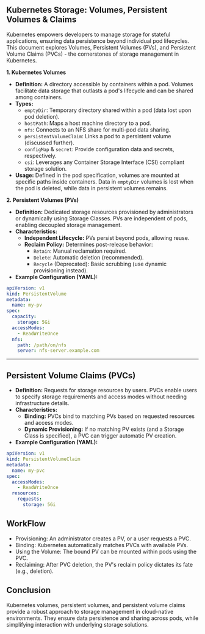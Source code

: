 ## Kubernetes Storage: Volumes, Persistent Volumes & Claims

Kubernetes empowers developers to manage storage for stateful applications, ensuring data persistence beyond individual pod lifecycles. This document explores Volumes, Persistent Volumes (PVs), and Persistent Volume Claims (PVCs) - the cornerstones of storage management in Kubernetes.

**1. Kubernetes Volumes**

* **Definition:** A directory accessible by containers within a pod. Volumes facilitate data storage that outlasts a pod's lifecycle and can be shared among containers.
* **Types:**
    * `emptyDir`: Temporary directory shared within a pod (data lost upon pod deletion).
    * `hostPath`: Maps a host machine directory to a pod.
    * `nfs`: Connects to an NFS share for multi-pod data sharing.
    * `persistentVolumeClaim`: Links a pod to a persistent volume (discussed further).
    * `configMap` & `secret`: Provide configuration data and secrets, respectively.
    * `csi`: Leverages any Container Storage Interface (CSI) compliant storage solution.
* **Usage:** Defined in the pod specification, volumes are mounted at specific paths inside containers. Data in `emptyDir` volumes is lost when the pod is deleted, while data in persistent volumes remains.

**2. Persistent Volumes (PVs)**

* **Definition:** Dedicated storage resources provisioned by administrators or dynamically using Storage Classes. PVs are independent of pods, enabling decoupled storage management.
* **Characteristics:**
    * **Independent Lifecycle:** PVs persist beyond pods, allowing reuse.
    * **Reclaim Policy:** Determines post-release behavior:
        * `Retain`: Manual reclamation required.
        * `Delete`: Automatic deletion (recommended).
        * `Recycle` (Deprecated): Basic scrubbing (use dynamic provisioning instead).
* **Example Configuration (YAML):**

```yaml
apiVersion: v1
kind: PersistentVolume
metadata:
  name: my-pv
spec:
  capacity:
    storage: 5Gi
  accessModes:
    - ReadWriteOnce
  nfs:
    path: /path/on/nfs
    server: nfs-server.example.com
```

---

## Persistent Volume Claims (PVCs)

* **Definition:** Requests for storage resources by users. PVCs enable users to specify storage requirements and access modes without needing infrastructure details.
* **Characteristics:**
    * **Binding:** PVCs bind to matching PVs based on requested resources and access modes.
    * **Dynamic Provisioning:** If no matching PV exists (and a Storage Class is specified), a PVC can trigger automatic PV creation.
* **Example Configuration (YAML):**

```yaml
apiVersion: v1
kind: PersistentVolumeClaim
metadata:
  name: my-pvc
spec:
  accessModes:
    - ReadWriteOnce
  resources:
    requests:
      storage: 5Gi
```

## WorkFlow
  - Provisioning: An administrator creates a PV, or a user requests a PVC.
  - Binding: Kubernetes automatically matches PVCs with available PVs.
  - Using the Volume: The bound PV can be mounted within pods using the PVC.
  - Reclaiming: After PVC deletion, the PV's reclaim policy dictates its fate (e.g., deletion).

## Conclusion

Kubernetes volumes, persistent volumes, and persistent volume claims provide a robust approach to storage management in cloud-native environments. They ensure data persistence and sharing across pods, while simplifying interaction with underlying storage solutions.


